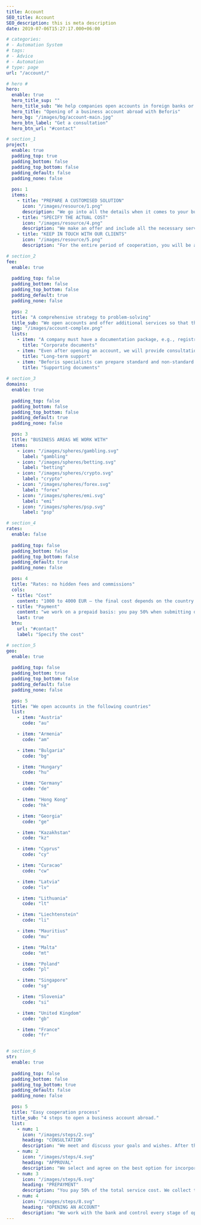 ```yaml
---
title: Account
SEO_title: Account
SEO_description: this is meta description
date: 2019-07-06T15:27:17.000+06:00

# categories:
# - Automation System
# tags:
# - Advice
# - Automation
# type: page
url: "/account/"

# hero #
hero: 
  enable: true
  hero_title_sup: ""
  hero_title_sub: "We help companies open accounts in foreign banks or EMI"
  hero_title: "Opening of a business account abroad with Beforis"
  hero_bg: "/images/bg/account-main.jpg"
  hero_btn_label: "Get a consultation"
  hero_btn_url: "#contact"

# section_1
project:
  enable: true
  padding_top: true
  padding_bottom: false
  padding_top_bottom: false
  padding_default: false
  padding_none: false 
  
  pos: 1
  items: 
    - title: "PREPARE A CUSTOMISED SOLUTION"
      icon: "/images/resource/1.png"
      description: "We go into all the details when it comes to your business. And our specialists choose a country and a bank, considering your company type, size, business footprint and contractors."
    - title: "SPECIFY THE ACTUAL COST"
      icon: "/images/resource/4.png"
      description: "We make an offer and include all the necessary services right away. So our clients can understand the scope of work and the final cost."
    - title: "KEEP IN TOUCH WITH OUR CLIENTS"
      icon: "/images/resource/5.png"
      description: "For the entire period of cooperation, you will be accompanied by a personal manager so that you quickly receive information and know who you can ask for help."

# section_2
fee:   
  enable: true
     
  padding_top: false
  padding_bottom: false
  padding_top_bottom: false
  padding_default: true
  padding_none: false 

  pos: 2
  title: "A comprehensive strategy to problem-solving"
  title_sub: "We open accounts and offer additional services so that the company can work comfortably abroad."
  img: "/images/account-complex.png"
  lists:
    - item: "A company must have a documentation package, e.g., registration certificate, charter and a certificate of conformity, to open an account. If documents are invalid, or some of them are missing, we can fix this problem for you."
      title: "Corporate documents"
    - item: "Even after opening an account, we will provide consultations on working with the bank and conducting transactions according to the selected jurisdiction."
      title: "Long-term support"
    - item: "Beforis specialists can prepare standard and non-standard contracts; check the agreement from your partners and suggest how to avoid risks."
      title: "Supporting documents"
  
# section_3
domains:
  enable: true
  
  padding_top: false
  padding_bottom: false
  padding_top_bottom: false
  padding_default: true
  padding_none: false 

  pos: 3
  title: "BUSINESS AREAS WE WORK WITH"
  items:
    - icon: "/images/spheres/gambling.svg" 
      label: "gambling"
    - icon: "/images/spheres/betting.svg" 
      label: "betting"
    - icon: "/images/spheres/crypto.svg" 
      label: "crypto"
    - icon: "/images/spheres/forex.svg" 
      label: "forex"
    - icon: "/images/spheres/emi.svg" 
      label: "emi"
    - icon: "/images/spheres/psp.svg" 
      label: "psp"

# section_4
rates:
  enable: false
 
  padding_top: false
  padding_bottom: false
  padding_top_bottom: false
  padding_default: true
  padding_none: false 

  pos: 4
  title: "Rates: no hidden fees and commissions"
  cols:
  - title: "Cost"
    content: "1000 to 4000 EUR — the final cost depends on the country you want to open an account in."
  - title: "Payment"
    content: "we work on a prepaid basis: you pay 50% when submitting documents to open an account, and the remaining sum is charged after receiving the account details."
    last: true
  btn:
    url: "#contact"
    label: "Specify the cost"

# section_5
geo:
  enable: true
  
  padding_top: false
  padding_bottom: true
  padding_top_bottom: false
  padding_default: false
  padding_none: false 

  pos: 5
  title: "We open accounts in the following countries"
  list:
    - item: "Austria"
      code: "au"

    - item: "Armenia"
      code: "am"

    - item: "Bulgaria"
      code: "bg"

    - item: "Hungary"
      code: "hu"

    - item: "Germany"
      code: "de"

    - item: "Hong Kong"
      code: "hk"

    - item: "Georgia"
      code: "ge"

    - item: "Kazakhstan"
      code: "kz"

    - item: "Cyprus"
      code: "cy"

    - item: "Curacao"
      code: "cw"

    - item: "Latvia"
      code: "lv"

    - item: "Lithuania"
      code: "lt"

    - item: "Liechtenstein"
      code: "li"

    - item: "Mauritius"
      code: "mu"

    - item: "Malta"
      code: "mt"

    - item: "Poland"
      code: "pl"

    - item: "Singapore"
      code: "sg"

    - item: "Slovenia"
      code: "si"

    - item: "United Kingdom"
      code: "gb"

    - item: "France"
      code: "fr"


# section_6
str:
  enable: true
  
  padding_top: false
  padding_bottom: false
  padding_top_bottom: true
  padding_default: false
  padding_none: false 

  pos: 5
  title: "Easy cooperation process"
  title_sub: "4 steps to open a business account abroad."
  list:
    - num: 1
      icon: "/images/steps/2.svg"
      heading: "CONSULTATION"
      description: "We meet and discuss your goals and wishes. After that, the manager will make you several offers." 
    - num: 2
      icon: "/images/steps/4.svg"
      heading: "APPROVAL"
      description: "We select and agree on the best option for incorporation. Then we describe the conditions in the agreement."
    - num: 3
      icon: "/images/steps/6.svg"
      heading: "PREPAYMENT"
      description: "You pay 50% of the total service cost. We collect the required documents and start opening an account."
    - num: 4
      icon: "/images/steps/8.svg"
      heading: "OPENING AN ACCOUNT"
      description: "We work with the bank and control every stage of opening an account. When everything is ready, we give you the details and access to the account, and you pay the remaining 50%."
---
```


